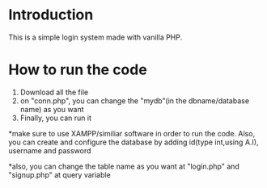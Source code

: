# Introduction
This is a simple login system made with vanilla PHP.


# How to run the code
1. Download all the file
2. on "conn.php", you can change the "mydb"(in the dbname/database name) as you want
3. Finally, you can run it

*make sure to use XAMPP/similiar software in order to run the code. Also, you can create and configure the database by adding id(type int,using A.I), username and password

*also, you can change the table name as you want at "login.php" and "signup.php" at query variable
